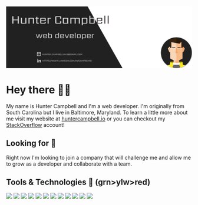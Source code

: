[![Header](/assets/header-banner.png)](https://huntercampbell.io/)

# Hey there 🙋‍♂️

My name is Hunter Campbell and I'm a web developer. I'm originally from South Carolina but I live in Baltimore, Maryland. To learn a little more about me visit my website at <a href="https://www.huntercampbell.io/">huntercampbell.io</a> or you can checkout my <a href="https://stackoverflow.com/users/13349924/hunter-campbell?tab=profile">StackOverflow</a> account!

## Looking for 🔭

Right now I'm looking to join a company that will challenge me and allow me to grow as a developer and collaborate with a team.

## Tools & Technologies 🔨 (grn>ylw>red)

![](https://img.shields.io/badge/ReactJS-informational?style=flat&logo=react&logoColor=white&color=2bbc8a)
![](https://img.shields.io/badge/JavaScript-informational?style=flat&logo=javascript&logoColor=white&color=2bbc8a)
![](https://img.shields.io/badge/Styled_Components-informational?style=flat&logo=styled-components&logoColor=white&color=2bbc8a)
![](https://img.shields.io/badge/Sass-informational?style=flat&logo=sass&logoColor=white&color=2bbc8a)
![](https://img.shields.io/badge/Gatsby-informational?style=flat&logo=gatsby&logoColor=white&color=2bbc8a)
![](https://img.shields.io/badge/Visual_Studio_Code-informational?style=flat&logo=visual-studio-code&logoColor=white&color=2bbc8a)
![](https://img.shields.io/badge/NodeJS-informational?style=flat&logo=node.js&logoColor=white&color=yellow)
![](https://img.shields.io/badge/ExpressJS-informational?style=flat&logo=express&logoColor=white&color=yellow)
![](https://img.shields.io/badge/MongoDB-informational?style=flat&logo=mongodb&logoColor=white&color=yellow)
![](https://img.shields.io/badge/DigitalOcean-informational?style=flat&logo=digitalocean&logoColor=white&color=yellow)
![](https://img.shields.io/badge/AWS-informational?style=flat&logo=amazon-aws&logoColor=white&color=yellow)
![](https://img.shields.io/badge/GraphQL-informational?style=flat&logo=graphql&logoColor=white&color=red)





<!--
**campbehr/campbehr** is a ✨ _special_ ✨ repository because its `README.md` (this file) appears on your GitHub profile.

Here are some ideas to get you started:

- 🔭 I’m currently working on ...
- 🌱 I’m currently learning ...
- 👯 I’m looking to collaborate on ...
- 🤔 I’m looking for help with ...
- 💬 Ask me about ...
- 📫 How to reach me: ...
- 😄 Pronouns: ...
- ⚡ Fun fact: ...
-->
